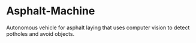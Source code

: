 # Asphalt-Machine
Autonomous vehicle for asphalt laying that uses computer vision to detect potholes and avoid objects.
